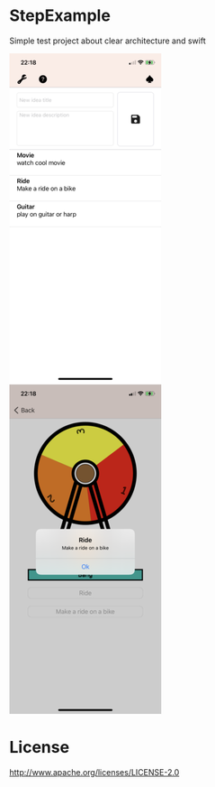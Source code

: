 # StepExample

Simple test project about clear architecture and swift

![alt text](https://github.com/Icar05/HobbyRandomizer/blob/main/list.png)
![alt text](https://github.com/Icar05/HobbyRandomizer/blob/main/random.png)


# License

http://www.apache.org/licenses/LICENSE-2.0
